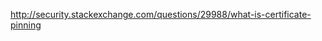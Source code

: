 

http://security.stackexchange.com/questions/29988/what-is-certificate-pinning

<!-- vim: set autoindent expandtab sw=4 syntax=markdown: -->
